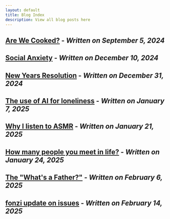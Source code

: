 ```yaml
---
layout: default
title: Blog Index
description: View all blog posts here
---
```

## [Are We Cooked?](./are-we-cooked.md) - *Written on September 5, 2024*
## [Social Anxiety](./social-anxiety.md) - *Written on December 10, 2024*
## [New Years Resolution](./new-years-resolution.md) - *Written on December 31, 2024*
## [The use of AI for loneliness](./the-use-of-ai-for-loneliness.md) - *Written on January 7, 2025*
## [Why I listen to ASMR](./why-i-listen-to-asmr.md) - *Written on January 21, 2025*
## [How many people you meet in life?](./how-many-people-you-meet.md) - *Written on January 24, 2025*  
## [The "What's a Father?"](./the-whats-a-father.md) - *Written on February 6, 2025*
## [fonzi update on issues](./fonzi-update-on-issues.md) - *Written on February 14, 2025*
